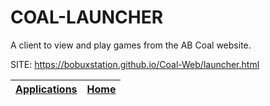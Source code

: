 # COAL-LAUNCHER

 A client to view and play games from the AB Coal website.

 SITE: https://bobuxstation.github.io/Coal-Web/launcher.html

 | [Applications](https://portable-linux-apps.github.io/apps.html) | [Home](https://portable-linux-apps.github.io)
 | --- | --- |
